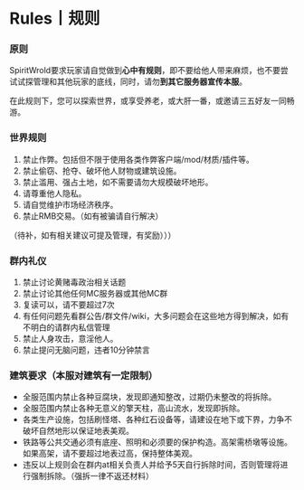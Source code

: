 # Rules丨规则

### 原则

SpiritWrold要求玩家请自觉做到**心中有规则**，即不要给他人带来麻烦，也不要尝试试探管理和其他玩家的底线，同时，请勿**到其它服务器宣传本服**。

在此规则下，您可以探索世界，或享受养老，或大肝一番，或邀请三五好友一同畅游。

### 世界规则

1. 禁止作弊。包括但不限于使用各类作弊客户端/mod/材质/插件等。
2. 禁止偷窃、抢夺、破坏他人财物或建筑设施。
3. 禁止滥用、强占土地，如不需要请勿大规模破坏地形。
4. 请尊重他人隐私。
5. 请自觉维护市场经济秩序。
6. 禁止RMB交易。（如有被骗请自行解决）

（待补，如有相关建议可提及管理，有奖励）））

### 群内礼仪

1. 禁止讨论黄赌毒政治相关话题 
2. 禁止讨论其他任何MC服务器或其他MC群
3. 复读可以，请不要超过7次
4. 有任何问题先看群公告/群文件/wiki，大多问题会在这些地方得到解决，如有不明白的请群内私信管理
5. 禁止人身攻击，意淫他人。
6. 禁止提问无脑问题，违者10分钟禁言

### 建筑要求（本服对建筑有一定限制）

- 全服范围内禁止各种豆腐块，发现即通知整改，过期仍未整改的将拆除。
- 全服范围内禁止各种无意义的擎天柱，高山流水，发现即拆除。
- 各类生产设施，包括刷怪塔、各种红石设备等，请建设在地下或下界，力争不破坏自然地形以保证地表美观。
- 铁路等公共交通必须有底座、照明和必须要的保护构造。高架需桥墩等设施。如果高架，请不要超过地表过高，保持整体美观。
- 违反以上规则会在群内at相关负责人并给予5天自行拆除时间，否则管理将进行强制拆除。（强拆一律不返还材料）